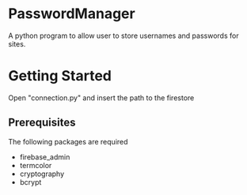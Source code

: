 # PasswordManager
A python program to allow user to store usernames and passwords for sites.

# Getting Started
Open "connection.py" and insert the path to the firestore

## Prerequisites
The following packages are required
- firebase_admin
- termcolor
- cryptography
- bcrypt
